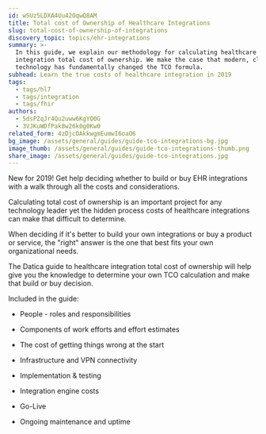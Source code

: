 ```yaml
---
id: wSUz5LDXA4Uu42OqwQ8AM
title: Total cost of Ownership of Healthcare Integrations
slug: total-cost-of-ownership-of-integrations
discovery_topic: topics/ehr-integrations
summary: >-
  In this guide, we explain our methodology for calculating healthcare
  integration total cost of ownership. We make the case that modern, cloud-based
  technology has fundamentally changed the TCO formula.
subhead: Learn the true costs of healthcare integration in 2019
tags:
  - tags/hl7
  - tags/integration
  - tags/fhir
authors:
  - 5dsPZqJr4Qu2uww6KgYO0G
  - 3VJKuWDfPak8w26k0g0Kw0
related_form: 4zDjcOAkkwgmEumwI6oaO6
bg_image: /assets/general/guides/guide-tco-integrations-bg.jpg
image_thumb: /assets/general/guides/guide-tco-integrations-thumb.png
share_image: /assets/general/guides/guide-tco-integrations.jpg
---
```

New for 2019! Get help deciding whether to build or buy EHR integrations with a walk through all the costs and considerations.

Calculating total cost of ownership is an important project for any technology
leader yet the hidden process costs of healthcare integrations can make that
difficult to determine.


When deciding if it's better to build your own integrations or buy a product
or service, the "right" answer is the one that best fits your own
organizational needs.


The Datica guide to healthcare integration total cost of ownership will help
give you the knowledge to determine your own TCO calculation and make that
build or buy decision. 


Included in the guide:


- People - roles and responsibilities

- Components of work efforts and effort estimates

- The cost of getting things wrong at the start

- Infrastructure and VPN connectivity

- Implementation & testing

- Integration engine costs

- Go-Live

- Ongoing maintenance and uptime
